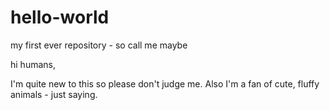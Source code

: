 # hello-world
my first ever repository - so call me maybe

hi humans,

I'm quite new to this so please don't judge me.
Also I'm a fan of cute, fluffy animals - just saying.
